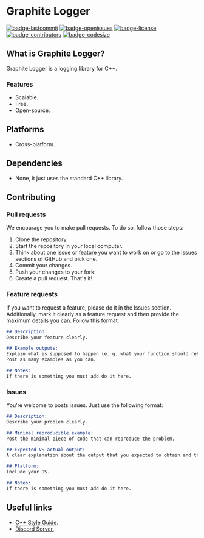 # Graphite Logger
[![badge-lastcommit](https://img.shields.io/github/last-commit/GaryNLOL/Graphite-Logger?style=for-the-badge)](https://github.com/GaryNLOL/Graphite-Logger/commits/main)
[![badge-openissues](https://img.shields.io/github/issues-raw/GaryNLOL/Graphite-Logger?style=for-the-badge)](https://github.com/GaryNLOL/Graphite-Logger/issues)
[![badge-license](https://img.shields.io/github/license/GaryNLOL/Graphite-Logger?style=for-the-badge)](https://github.com/GaryNLOL/Graphite-Logger/blob/main/LICENSE)
[![badge-contributors](https://img.shields.io/github/contributors/GaryNLOL/Graphite-Logger?style=for-the-badge)](https://github.com/GaryNLOL/Graphite-Logger/graphs/contributors)
[![badge-codesize](https://img.shields.io/github/languages/code-size/GaryNLOL/Graphite-Logger?style=for-the-badge)](https://github.com/GaryNLOL/Graphite-Logger)

## What is Graphite Logger?
Graphite Logger is a logging library for C++.

### Features
- Scalable.
- Free.
- Open-source.

## Platforms
- Cross-platform.

## Dependencies
- None, it just uses the standard C++ library.

## Contributing
### Pull requests
We encourage you to make pull requests. To do so, follow those steps:
1. Clone the repository.
2. Start the repository in your local computer.
3. Think about one issue or feature you want to work on or go to the issues sections of GitHub and pick one.
4. Commit your changes.
5. Push your changes to your fork.
6. Create a pull request.
That's it!

### Feature requests
If you want to request a feature, please do it in the Issues section. Additionally, mark it clearly as a feature request and then provide the maximum details you can. Follow this format:
```markdown
## Description:
Describe your feature clearly.

## Example outputs:
Explain what is supposed to happen (e. g. what your function should return when is called).
Post as many examples as you can.

## Notes:
If there is something you must add do it here.
```

### Issues
You're welcome to posts issues. Just use the following format:
```markdown
## Description:
Describe your problem clearly.

## Minimal reproducible example:
Post the minimal piece of code that can reproduce the problem.

## Expected VS actual output:
A clear explanation about the output that you expected to obtain and the output you obtained.

## Platform:
Include your OS.

## Notes:
If there is something you must add do it here.
```

## Useful links
- [C++ Style Guide](https://github.com/GaryNLOL/GSS-Language/blob/main/docs/C%2B%2B%20Style%20Guide.md).
- [Discord Server.](https://discord.gg/RQN6gcDQwX)
